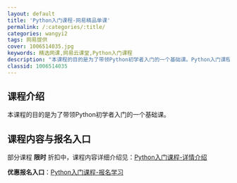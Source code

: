 ```yaml
---
layout: default
title: 'Python入门课程-网易精品单课'
permalink: /:categories/:title/
categories: wangyi2
tags: 网易提供
cover: 1006514035.jpg
keywords: 精选网课,网易云课堂,Python入门课程
description: "本课程的目的是为了带领Python初学者入门的一个基础课。Python入门课程"
classid: 1006514035
---
```


## 课程介绍

本课程的目的是为了带领Python初学者入门的一个基础课。

## 课程内容与报名入口

部分课程 **限时** 折扣中，课程内容详细介绍见：[Python入门课程-详情介绍](https://study.163.com/course/introduction/1006514035.htm?share=1&shareId=1025206652&utm_campaign=share&utm_medium=iphoneShare&utm_source=&utm_u=1025206652)

**优惠报名入口**：[Python入门课程-报名学习](https://study.163.com/course/introduction/1006514035.htm?share=1&shareId=1025206652&utm_campaign=share&utm_medium=iphoneShare&utm_source=&utm_u=1025206652)

